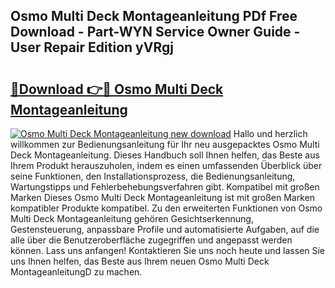 ## Osmo Multi Deck Montageanleitung PDf Free Download - Part-WYN Service Owner Guide - User Repair Edition yVRgj

# <h2><a href="http://df7zz6.blite.top/?on=Osmo+Multi+Deck+Montageanleitung">🔗Download 👉🔴 Osmo Multi Deck Montageanleitung</a></h2>

[![Osmo Multi Deck Montageanleitung new download](https://i.imgur.com/lujVjoI.png)](http://df7zz6.blite.top/?on=Osmo+Multi+Deck+Montageanleitung)
Hallo und herzlich willkommen zur Bedienungsanleitung für Ihr neu ausgepacktes Osmo Multi Deck Montageanleitung. Dieses Handbuch soll Ihnen helfen, das Beste aus Ihrem Produkt herauszuholen, indem es einen umfassenden Überblick über seine Funktionen, den Installationsprozess, die Bedienungsanleitung, Wartungstipps und Fehlerbehebungsverfahren gibt. Kompatibel mit großen Marken Dieses Osmo Multi Deck Montageanleitung ist mit großen Marken kompatibler Produkte kompatibel. Zu den erweiterten Funktionen von Osmo Multi Deck Montageanleitung gehören Gesichtserkennung, Gestensteuerung, anpassbare Profile und automatisierte Aufgaben, auf die alle über die Benutzeroberfläche zugegriffen und angepasst werden können. Lass uns anfangen! Kontaktieren Sie uns noch heute und lassen Sie uns Ihnen helfen, das Beste aus Ihrem neuen Osmo Multi Deck MontageanleitungD zu machen.
